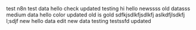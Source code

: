 test n8n
test data
hello
check
updated
testing
hi
hello
newssss
old datasss
medium data
hello color
updated
old is gold
sdfkjsdlkfjsdlkfj aslkdfjlsdkfj l;sdjf
new
hello
data
edit
new data
testing
testssfd
updated
